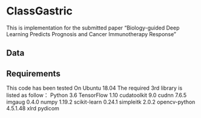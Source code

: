 # ClassGastric
This is implementation for the submitted paper “Biology-guided Deep Learning Predicts Prognosis and Cancer Immunotherapy Response”


## Data


## Requirements
This code has been tested On Ubuntu 18.04
The required 3rd library is listed as follow：
Python        3.6
TensorFlow    1.10
cudatoolkit   9.0
cudnn         7.6.5
imgaug        0.4.0
numpy         1.19.2
scikit-learn  0.24.1
simpleitk     2.0.2
opencv-python 4.5.1.48
xlrd
pydicom

